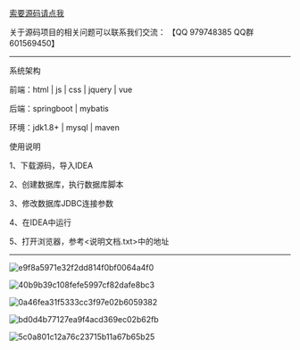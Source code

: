 
[索要源码请点我](http://mp.weixin.qq.com/mp/appmsgalbum?__biz=MzkwMDY3MTY0Nw==&action=getalbum&album_id=3423120253595582465&scene=173&subscene=&sessionid=svr_dbd799d91a1&enterid=1713666527&from_msgid=&from_itemidx=&count=3&nolastread=1#wechat_redirect)

关于源码项目的相关问题可以联系我们交流： 【QQ 979748385 QQ群 601569450】 

***************************************************************

系统架构

前端：html | js | css | jquery | vue

后端：springboot | mybatis

环境：jdk1.8+ | mysql | maven

使用说明

1、下载源码，导入IDEA

2、创建数据库，执行数据库脚本

3、修改数据库JDBC连接参数

4、在IDEA中运行

5、打开浏览器，参考<说明文档.txt>中的地址

***************************************************************

![e9f8a5971e32f2dd814f0bf0064a4f0](https://github.com/hjsdjko/springboott01gx/assets/120558513/2767581f-aea1-425c-a95a-869fce49f263)

![40b9b39c108fefe5997cf82dafe8bc3](https://github.com/hjsdjko/springboott01gx/assets/120558513/16f43837-6f07-406e-9890-c299e0519f78)

![0a46fea31f5333cc3f97e02b6059382](https://github.com/hjsdjko/springboott01gx/assets/120558513/12633dd7-ebe0-4162-b8d9-45d3e730a445)

![bd0d4b77127ea9f4acd369ec02b62fb](https://github.com/hjsdjko/springboott01gx/assets/120558513/6d83b248-849b-4e0e-b2e4-5caf4ea2448b)

![5c0a801c12a76c23715b11a67b65b25](https://github.com/hjsdjko/springboott01gx/assets/120558513/1200213c-d142-47ef-a0fe-23fddcdf0fd9)


